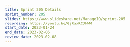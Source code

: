 ```yaml
---
title: Sprint 205 Details
sprint_number: 205
slides: https://www.slideshare.net/ManageIQ/sprint-205
recording: https://youtu.be/GjRaxRCJkWM
start_date: 2023-01-24
end_date: 2023-02-06
review_date: 2023-02-08
---
```

